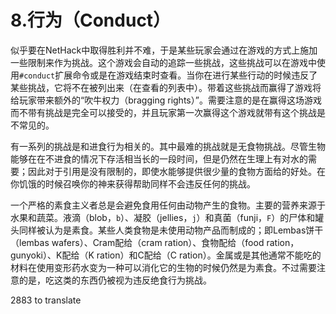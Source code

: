 # 8.行为（Conduct）

似乎要在NetHack中取得胜利并不难，于是某些玩家会通过在游戏的方式上施加一些限制来作为挑战。这个游戏会自动的追踪一些挑战，这些挑战可以在游戏中使用`#conduct`扩展命令或是在游戏结束时查看。当你在进行某些行动的时候违反了某些挑战，它将不在被列出来（在查看的列表中）。带着这些挑战而赢得了游戏将给玩家带来额外的“吹牛权力（bragging rights）”。需要注意的是在赢得这场游戏而不带有挑战是完全可以接受的，并且玩家第一次赢得这个游戏就带有这个挑战是不常见的。

有一系列的挑战是和进食行为相关的。其中最难的挑战就是无食物挑战。尽管生物能够在在不进食的情况下存活相当长的一段时间，但是仍然在生理上有对水的需要；因此对于引用是没有限制的，即使水能够提供很少量的食物方面给的好处。在你饥饿的时候召唤你的神来获得帮助同样不会违反任何的挑战。

一个严格的素食主义者总是会避免食用任何由动物产生的食物。主要的营养来源于水果和蔬菜。液滴（blob，`b`）、凝胶（jellies，`j`）和真菌（funji，`F`）的尸体和罐头同样被认为是素食。某些人类食物是未使用动物产品而制成的；即Lembas饼干（lembas wafers）、Cram配给（cram ration）、食物配给（food ration，gunyoki）、K配给（K ration）和C配给（C ration）。金属或是其他通常不能吃的材料在使用变形药水变为一种可以消化它的生物的时候仍然是为素食。不过需要注意的是，吃这类的东西仍被视为违反绝食行为挑战。

2883 to translate

